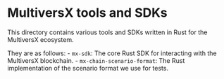 # MultiversX tools and SDKs

This directory contains various tools and SDKs written in Rust for the MultiversX ecosystem.

They are as follows:
    - `mx-sdk`: The core Rust SDK for interacting with the MultiversX blockchain.
    - `mx-chain-scenario-format`: The Rust implementation of the scenario format we use for tests.
